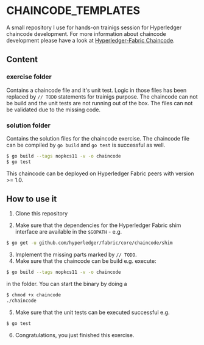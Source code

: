 # CHAINCODE_TEMPLATES

A small repository I use for hands-on trainigs session for Hyperledger chaincode development. For more
information about chaincode development please have a look at [Hyperledger-Fabric Chaincode](https://hyperledger-fabric.readthedocs.io/en/latest/chaincode4ade.html#).

## Content
### exercise folder
Contains a chaincode file and it's unit test. Logic in those files has been replaced by `// TODO` statements for trainigs purpose.
The chaincode can not be build and the unit tests are not running out of the box. The files can not be validated due to the missing code.  

### solution folder
Contains the solution files for the chaincode exercise. The chaincode file can be compiled by `go build`  and `go test` is successful as
well.

```sh
$ go build --tags nopkcs11 -v -o chaincode
$ go test
```

This chaincode can be deployed on Hyperledger Fabric peers with version >= 1.0.


## How to use it
1. Clone this repository 

2. Make sure that the dependencies for the Hyperledger Fabric shim interface are available in the ```$GOPATH``` - e.g.
 ```sh
 $ go get -u github.com/hyperledger/fabric/core/chaincode/shim
 ```

3. Implement the missing parts marked by `// TODO`.
4. Make sure that the chaincode can be build e.g. execute:
 ```sh
 $ go build --tags nopkcs11 -v -o chaincode
 ```
 in the folder. You can start the binary by doing a
 ```sh
 $ chmod +x chaincode
 ./chaincode
 ```

5. Make sure that the unit tests can be executed successful e.g.
 ```sh
 $ go test
 ```

6. Congratulations, you just finished this exercise.
  
